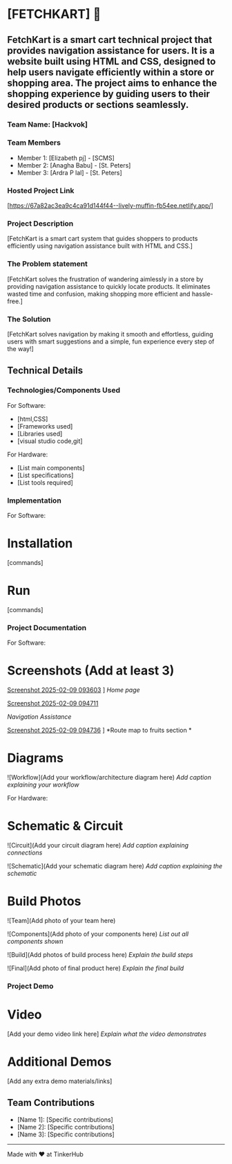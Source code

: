 # [FETCHKART] 🎯


## FetchKart is a smart cart technical project that provides navigation assistance for users. It is a website built using HTML and CSS, designed to help users navigate efficiently within a store or shopping area. The project aims to enhance the shopping experience by guiding users to their desired products or sections seamlessly.
### Team Name: [Hackvok]


### Team Members
- Member 1: [Elizabeth pj] - [SCMS]
- Member 2: [Anagha Babu] - [St. Peters]
- Member 3: [Ardra P lal] - [St. Peters]

### Hosted Project Link
[https://67a82ac3ea9c4ca91d144f44--lively-muffin-fb54ee.netlify.app/]

### Project Description
[FetchKart is a smart cart system that guides shoppers to products efficiently using navigation assistance built with HTML and CSS.]

### The Problem statement
[FetchKart solves the frustration of wandering aimlessly in a store by providing navigation assistance to quickly locate products. It eliminates wasted time and confusion, making shopping more efficient and hassle-free.]

### The Solution
[FetchKart solves navigation by making it smooth and effortless, guiding users with smart suggestions and a simple, fun experience every step of the way!]

## Technical Details
### Technologies/Components Used
For Software:
- [html,CSS]
- [Frameworks used]
- [Libraries used]
- [visual studio code,git]

For Hardware:
- [List main components]
- [List specifications]
- [List tools required]

### Implementation
For Software:
# Installation
[commands]

# Run
[commands]

### Project Documentation
For Software:

# Screenshots (Add at least 3)
[Screenshot 2025-02-09 093603](https://github.com/user-attachments/assets/bdaaadf4-6147-4fe8-b02d-bf1f441958c2)
]
*Home page*

[Screenshot 2025-02-09 094711](https://github.com/user-attachments/assets/b42d1e8c-af0e-407c-a2c0-ecec1d48b3d8)

*Navigation Assistance*

[Screenshot 2025-02-09 094736](https://github.com/user-attachments/assets/afabf27b-1c2c-4bac-b39c-5c3320d0e1bd)
]
*Route map to fruits section *

# Diagrams
![Workflow](Add your workflow/architecture diagram here)
*Add caption explaining your workflow*

For Hardware:

# Schematic & Circuit
![Circuit](Add your circuit diagram here)
*Add caption explaining connections*

![Schematic](Add your schematic diagram here)
*Add caption explaining the schematic*

# Build Photos
![Team](Add photo of your team here)


![Components](Add photo of your components here)
*List out all components shown*

![Build](Add photos of build process here)
*Explain the build steps*

![Final](Add photo of final product here)
*Explain the final build*

### Project Demo
# Video
[Add your demo video link here]
*Explain what the video demonstrates*

# Additional Demos
[Add any extra demo materials/links]

## Team Contributions
- [Name 1]: [Specific contributions]
- [Name 2]: [Specific contributions]
- [Name 3]: [Specific contributions]

---
Made with ❤️ at TinkerHub
